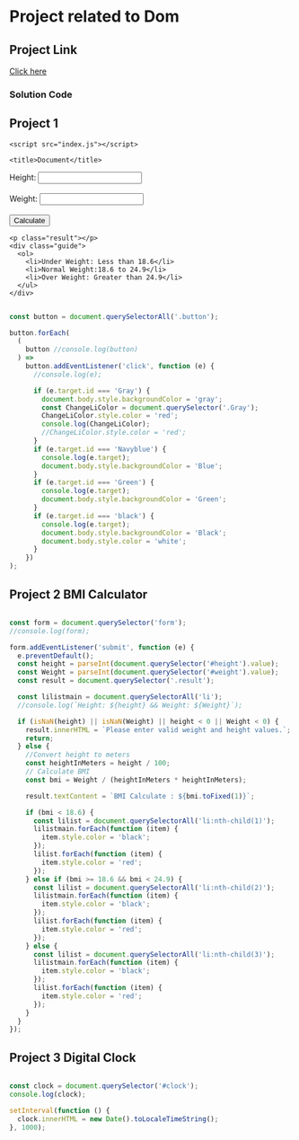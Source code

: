 # Project related to Dom

## Project Link

[Click here](https://github.com/neerajkumar8546/JS-Practice)

### Solution Code

## Project 1

<!DOCTYPE html>
<html lang="en">
  <head>
    <meta charset="UTF-8" />
    <meta name="viewport" content="width=device-width, initial-scale=1.0" />
    <link rel="stylesheet" href="index.css" />

    <script src="index.js"></script>

    <title>Document</title>
  </head>
  <body>
    <form>
      <label>Height: </label
      ><input type="text" id="height" /><br /><br />
      <label>Weight: </label
      ><input type="text" id="weight" /><br /><br />
      <button class="submit" id="submit">Calculate</button>
    </form>

    <p class="result"></p>
    <div class="guide">
      <ol>
        <li>Under Weight: Less than 18.6</li>
        <li>Normal Weight:18.6 to 24.9</li>
        <li>Over Weight: Greater than 24.9</li>
      </ul>
    </div>
  </body>
  <script></script>
</html>



```javascript

const button = document.querySelectorAll('.button');

button.forEach(
  (
    button //console.log(button)
  ) =>
    button.addEventListener('click', function (e) {
      //console.log(e);

      if (e.target.id === 'Gray') {
        document.body.style.backgroundColor = 'gray';
        const ChangeLiColor = document.querySelector('.Gray');
        ChangeLiColor.style.color = 'red';
        console.log(ChangeLiColor);
        //ChangeLiColor.style.color = 'red';
      }
      if (e.target.id === 'Navyblue') {
        console.log(e.target);
        document.body.style.backgroundColor = 'Blue';
      }
      if (e.target.id === 'Green') {
        console.log(e.target);
        document.body.style.backgroundColor = 'Green';
      }
      if (e.target.id === 'black') {
        console.log(e.target);
        document.body.style.backgroundColor = 'Black';
        document.body.style.color = 'white';
      }
    })
);

```


## Project 2 BMI Calculator

```javascript

const form = document.querySelector('form');
//console.log(form);

form.addEventListener('submit', function (e) {
  e.preventDefault();
  const height = parseInt(document.querySelector('#height').value);
  const Weight = parseInt(document.querySelector('#weight').value);
  const result = document.querySelector('.result');

  const lilistmain = document.querySelectorAll('li');
  //console.log(`Height: ${height} && Weight: ${Weight}`);

  if (isNaN(height) || isNaN(Weight) || height < 0 || Weight < 0) {
    result.innerHTML = `Please enter valid weight and height values.`;
    return;
  } else {
    //Convert height to meters
    const heightInMeters = height / 100;
    // Calculate BMI
    const bmi = Weight / (heightInMeters * heightInMeters);

    result.textContent = `BMI Calculate : ${bmi.toFixed(1)}`;

    if (bmi < 18.6) {
      const lilist = document.querySelectorAll('li:nth-child(1)');
      lilistmain.forEach(function (item) {
        item.style.color = 'black';
      });
      lilist.forEach(function (item) {
        item.style.color = 'red';
      });
    } else if (bmi >= 18.6 && bmi < 24.9) {
      const lilist = document.querySelectorAll('li:nth-child(2)');
      lilistmain.forEach(function (item) {
        item.style.color = 'black';
      });
      lilist.forEach(function (item) {
        item.style.color = 'red';
      });
    } else {
      const lilist = document.querySelectorAll('li:nth-child(3)');
      lilistmain.forEach(function (item) {
        item.style.color = 'black';
      });
      lilist.forEach(function (item) {
        item.style.color = 'red';
      });
    }
  }
});

```

## Project 3 Digital Clock 

```javascript

const clock = document.querySelector('#clock');
console.log(clock);

setInterval(function () {
  clock.innerHTML = new Date().toLocaleTimeString();
}, 1000);

```
